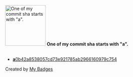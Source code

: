 <img src="https://my-badges.github.io/my-badges/a-commit.png" alt="One of my commit sha starts with &quot;a&quot;." title="One of my commit sha starts with &quot;a&quot;." width="128">
<strong>One of my commit sha starts with &quot;a&quot;.</strong>
<br><br>

- <a href="https://github.com/AndrewWeinmann/Factorio-Start-With-Nanobots/commit/a0b42a8538057cd73e921785ab2966160979c754"><strong>a</strong>0b42a8538057cd73e921785ab2966160979c754</a>


Created by <a href="https://github.com/my-badges/my-badges">My Badges</a>